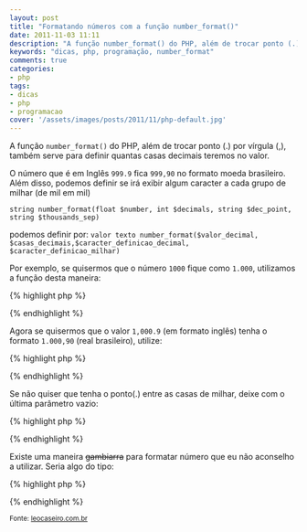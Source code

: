 ```yaml
---
layout: post
title: "Formatando números com a função number_format()"
date: 2011-11-03 11:11
description: "A função number_format() do PHP, além de trocar ponto (.) por vírgula (,), também serve para definir quantas casas decimais teremos no valor"
keywords: "dicas, php, programação, number_format"
comments: true
categories:
- php
tags:
- dicas
- php
- programacao
cover: '/assets/images/posts/2011/11/php-default.jpg'
---
```


A função `number_format()` do PHP, além de trocar ponto (.) por vírgula (,), também serve para definir quantas casas decimais teremos no valor.

O número que é em Inglês `999.9` fica `999,90` no formato moeda brasileiro. Além disso, podemos definir se irá exibir algum caracter a cada grupo de milhar (de mil em mil)

`string number_format(float $number, int $decimals, string $dec_point, string $thousands_sep)`

podemos definir por:
`valor texto number_format($valor_decimal, $casas_decimais,$caracter_definicao_decimal, $caracter_definicao_milhar)`

Por exemplo, se quisermos que o número `1000` fique como `1.000`, utilizamos a função desta maneira:

{% highlight php %}
<?php
$valor = 1000;
echo number_format($valor, 0, ",", ".");
?>
{% endhighlight %}

Agora se quisermos que o valor `1,000.9` (em formato inglês) tenha o formato `1.000,90` (real brasileiro), utilize:

{% highlight php %}
<?php
$valor = 1,000.9;
echo number_format($valor, 2, ",", ".");
?>
{% endhighlight %}

Se não quiser que tenha o ponto(.) entre as casas de milhar, deixe com o última parâmetro vazio:

{% highlight php %}
<?php
$valor = 1000.9;
echo number_format($valor, 2, ",", "");
?>
{% endhighlight %}

Existe uma maneira <del>gambiarra</del> para formatar número que eu não aconselho a utilizar. Seria algo do tipo:

{% highlight php %}
<?php
$valor = 100.9;
echo str_replace(".", ",", $valor);
?>
{% endhighlight %}

<small>Fonte: [leocaseiro.com.br](http://leocaseiro.com.br/)</small>
